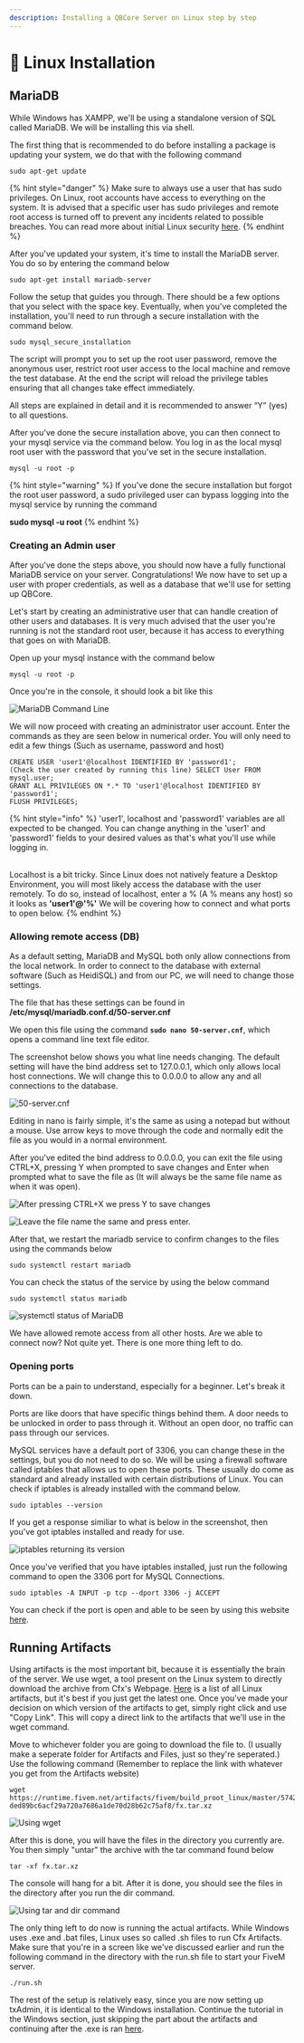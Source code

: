 ```yaml
---
description: Installing a QBCore Server on Linux step by step
---
```


# 🐧 Linux Installation

## MariaDB

While Windows has XAMPP, we'll be using a standalone version of SQL called MariaDB. We will be installing this via shell.

The first thing that is recommended to do before installing a package is updating your system, we do that with the following command

```
sudo apt-get update
```

{% hint style="danger" %}
Make sure to always use a user that has sudo privileges. On Linux, root accounts have access to everything on the system. It is advised that a specific user has sudo privileges and remote root access is turned off to prevent any incidents related to possible breaches. You can read more about initial Linux security [here](https://blog.avast.com/secure-your-linux-server-avast).
{% endhint %}

After you've updated your system, it's time to install the MariaDB server. You do so by entering the command below

```
sudo apt-get install mariadb-server
```

Follow the setup that guides you through. There should be a few options that you select with the space key. Eventually, when you've completed the installation, you'll need to run through a secure installation with the command below.

```
sudo mysql_secure_installation
```

The script will prompt you to set up the root user password, remove the anonymous user, restrict root user access to the local machine and remove the test database. At the end the script will reload the privilege tables ensuring that all changes take effect immediately.

All steps are explained in detail and it is recommended to answer “Y” (yes) to all questions.

After you've done the secure installation above, you can then connect to your mysql service via the command below. You log in as the local mysql root user with the password that you've set in the secure installation.

```
mysql -u root -p
```

{% hint style="warning" %}
If you've done the secure installation but forgot the root user password, a sudo privileged user can bypass logging into the mysql service by running the command

**sudo mysql -u root**
{% endhint %}

### **Creating an Admin user**

After you've done the steps above, you should now have a fully functional MariaDB service on your server. Congratulations! We now have to set up a user with proper credentials, as well as a database that we'll use for setting up QBCore.

Let's start by creating an administrative user that can handle creation of other users and databases. It is very much advised that the user you're running is not the standard root user, because it has access to everything that goes on with MariaDB.

Open up your mysql instance with the command below

```
mysql -u root -p
```

Once you're in the console, it should look a bit like this

![MariaDB Command Line](../.gitbook/assets/Terminus\_LjifucOy4i.png)

We will now proceed with creating an administrator user account. Enter the commands as they are seen below in numerical order. You will only need to edit a few things (Such as username, password and host)

```
CREATE USER 'user1'@localhost IDENTIFIED BY 'password1';
(Check the user created by running this line) SELECT User FROM mysql.user;
GRANT ALL PRIVILEGES ON *.* TO 'user1'@localhost IDENTIFIED BY 'password1';
FLUSH PRIVILEGES;
```

{% hint style="info" %}
'user1', localhost and 'password1' variables are all expected to be changed. You can change anything in the 'user1' and 'password1' fields to your desired values as that's what you'll use while logging in.

\
Localhost is a bit tricky. Since Linux does not natively feature a Desktop Environment, you will most likely access the database with the user remotely. To do so, instead of localhost, enter a % (A % means any host) so it looks as **'user1'@'%'**
We will be covering how to connect and what ports to open below.
{% endhint %}

### Allowing remote access (DB)

As a default setting, MariaDB and MySQL both only allow connections from the local network. In order to connect to the database with external software (Such as HeidiSQL) and from our PC, we will need to change those settings.

The file that has these settings can be found in **/etc/mysql/mariadb.conf.d/50-server.cnf**

We open this file using the command **`sudo nano 50-server.cnf`**, which opens a command line text file editor.

The screenshot below shows you what line needs changing. The default setting will have the bind address set to 127.0.0.1, which only allows local host connections. We will change this to 0.0.0.0 to allow any and all connections to the database.

![50-server.cnf](../.gitbook/assets/Terminus\_SOG5oqcssc.png)

Editing in nano is fairly simple, it's the same as using a notepad but without a mouse. Use arrow keys to move through the code and normally edit the file as you would in a normal environment.

After you've edited the bind address to 0.0.0.0, you can exit the file using CTRL+X, pressing Y when prompted to save changes and Enter when prompted what to save the file as (It will always be the same file name as when it was open).

![After pressing CTRL+X we press Y to save changes](<../.gitbook/assets/Terminus\_Sf4x4s5sbx (1).png>)

![Leave the file name the same and press enter.](<../.gitbook/assets/Terminus\_Ot5jFzizkD (1).png>)

After that, we restart the mariadb service to confirm changes to the files using the commands below

```
sudo systemctl restart mariadb
```

You can check the status of the service by using the below command

```
sudo systemctl status mariadb
```

![systemctl status of MariaDB](../.gitbook/assets/Terminus\_f7VVyPHkLC.png)

We have allowed remote access from all other hosts. Are we able to connect now? Not quite yet. There is one more thing left to do.

### Opening ports

Ports can be a pain to understand, especially for a beginner. Let's break it down.

Ports are like doors that have specific things behind them. A door needs to be unlocked in order to pass through it. Without an open door, no traffic can pass through our services.

MySQL services have a default port of 3306, you can change these in the settings, but you do not need to do so. We will be using a firewall software called iptables that allows us to open these ports. These usually do come as standard and already installed with certain distributions of Linux. You can check if iptables is already installed with the command below.

```
sudo iptables --version
```

If you get a response similiar to what is below in the screenshot, then you've got iptables installed and ready for use.

![iptables returning its version](../.gitbook/assets/Terminus\_8ovVMYD2CK.png)

Once you've verified that you have iptables installed, just run the following command to open the 3306 port for MySQL Connections.

```
sudo iptables -A INPUT -p tcp --dport 3306 -j ACCEPT
```

You can check if the port is open and able to be seen by using this website [here](https://portchecker.co/).

## Running Artifacts

Using artifacts is the most important bit, because it is essentially the brain of the server. We use wget, a tool present on the Linux system to directly download the archive from Cfx's Webpage. [Here](https://runtime.fivem.net/artifacts/fivem/build\_proot\_linux/master/) is a list of all Linux artifacts, but it's best if you just get the latest one. Once you've made your decision on which version of the artifacts to get, simply right click and use "Copy Link". This will copy a direct link to the artifacts that we'll use in the wget command.

Move to whichever folder you are going to download the file to. (I usually make a seperate folder for Artifacts and Files, just so they're seperated.) Use the following command (Remember to replace the link with whatever you get from the Artifacts website)

```
wget https://runtime.fivem.net/artifacts/fivem/build_proot_linux/master/5742-ded89bc6acf29a720a7686a1de70d28b62c75af8/fx.tar.xz
```

![Using wget](https://user-images.githubusercontent.com/89489089/179919507-a17cbce0-5307-4a34-9bf1-64acdd68e29c.png)

After this is done, you will have the files in the directory you currently are. You then simply "untar" the archive with the tar command found below

```
tar -xf fx.tar.xz
```

The console will hang for a bit. After it is done, you should see the files in the directory after you run the dir command.

![Using tar and dir command](https://user-images.githubusercontent.com/89489089/179920224-e8c933b9-91a2-4dc9-9ba5-71dc7e59484d.png)

The only thing left to do now is running the actual artifacts. While Windows uses .exe and .bat files, Linux uses so called .sh files to run Cfx Artifacts. Make sure that you're in a screen like we've discussed earlier and run the following command in the directory with the run.sh file to start your FiveM server.

```
./run.sh
```

The rest of the setup is relatively easy, since you are now setting up txAdmin, it is identical to the Windows installation. Continue the tutorial in the Windows section, just skipping the part about the artifacts and continuing after the .exe is ran [here](https://docs.qbcore.org/qbcore-documentation/guides/windows-installation#artifact-and-txadmin).
